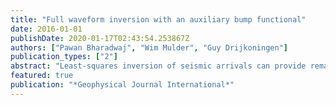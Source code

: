 ```yaml
---
title: "Full waveform inversion with an auxiliary bump functional"
date: 2016-01-01
publishDate: 2020-01-17T02:43:54.253867Z
authors: ["Pawan Bharadwaj", "Wim Mulder", "Guy Drijkoningen"]
publication_types: ["2"]
abstract: "Least-squares inversion of seismic arrivals can provide remarkably detailed models of the Earth's subsurface. However, cycle skipping associated with these oscillatory arrivals is the main cause for local minima in the least-squares objective function. Therefore, it is often difficult for descent methods to converge to the solution without an accurate initial large-scale velocity estimate. The low frequencies in the arrivals, needed to update the large-scale components in the velocity model, are usually unreliable or absent. To overcome this difficulty, we propose a multi-objective inversion scheme that uses the conventional least-squares functional along with an auxiliary data-domain objective. As the auxiliary objective effectively replaces the seismic arrivals by bumps, we call it the bump functional. The bump functional minimization can be made far less sensitive to cycle skipping and can deal with multiple arrivals in the data. However, it can only be used as an auxiliary objective since it usually does not provide a unique model after minimization even when the regularized-least-squares functional has a unique global minimum and hence a unique solution. The role of the bump functional during the multi-objective inversion is to guide the optimization towards the global minimum by pulling the trapped solution out of the local minima associated with the least-squares functional whenever necessary. The computational complexity of the bump functional is equivalent to that of the least-squares functional. In this paper, we describe various characteristics of the bump functional using simple and illustrative numerical examples. We also demonstrate the effectiveness of the proposed multi-objective inversion scheme by considering more realistic examples. These include synthetic and field data from a cross-well experiment, surface-seismic synthetic data with reflections and synthetic data with refracted arrivals at long offsets."
featured: true
publication: "*Geophysical Journal International*"
---
```


